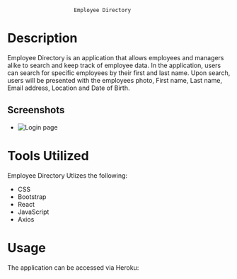                          Employee Directory

# Description

Employee Directory is an application that allows employees and managers alike to search and keep track of employee data. In the application, users can search for specific employees by their first and last name. Upon search, users will be presented with the employees photo, First name, Last name, Email address, Location and Date of Birth.

## Screenshots
- ![Login page]()	


# Tools Utilized 

Employee Directory Utlizes the following:

- CSS
- Bootstrap
- React
- JavaScript
- Axios

# Usage 
The application can be accessed via Heroku:




